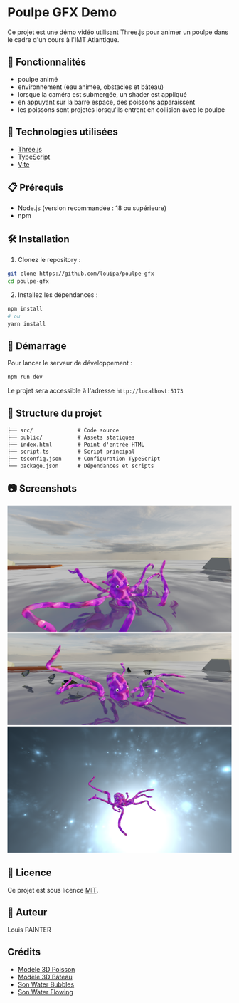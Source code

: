 # Poulpe GFX Demo

Ce projet est une démo vidéo utilisant Three.js pour animer un poulpe dans le cadre d'un cours à l'IMT Atlantique.

## 🐙 Fonctionnalités

- poulpe animé
- environnement (eau animée, obstacles et bâteau)
- lorsque la caméra est submergée, un shader est appliqué
- en appuyant sur la barre espace, des poissons apparaissent
- les poissons sont projetés lorsqu'ils entrent en collision avec le poulpe

## 🚀 Technologies utilisées

- [Three.js](https://threejs.org/)
- [TypeScript](https://www.typescriptlang.org/)
- [Vite](https://vitejs.dev/)

## 📋 Prérequis

- Node.js (version recommandée : 18 ou supérieure)
- npm

## 🛠️ Installation

1. Clonez le repository :

```bash
git clone https://github.com/louipa/poulpe-gfx
cd poulpe-gfx
```

2. Installez les dépendances :

```bash
npm install
# ou
yarn install
```

## 🚀 Démarrage

Pour lancer le serveur de développement :

```bash
npm run dev
```

Le projet sera accessible à l'adresse `http://localhost:5173`

## 📁 Structure du projet

```
├── src/              # Code source
├── public/           # Assets statiques
├── index.html        # Point d'entrée HTML
├── script.ts         # Script principal
├── tsconfig.json     # Configuration TypeScript
└── package.json      # Dépendances et scripts
```

## 📷 Screenshots

![Pieuvre](/screenshots/octopus.png)
![Pieuvre avec les poissons](/screenshots/fish.png)
![Pieuvre sous l'eau](/screenshots/underwater.png)

## 📝 Licence

Ce projet est sous licence [MIT](LICENSE.md).

## 👥 Auteur

Louis PAINTER

## Crédits

- [Modèle 3D Poisson](https://www.turbosquid.com/3d-models/fish-max-free/1126988)
- [Modèle 3D Bâteau](https://www.turbosquid.com/3d-models/3d-cartoon-ship-model-1745776)
- [Son Water Bubbles](https://pixabay.com/sound-effects/water-bubbles-257594/)
- [Son Water Flowing](https://pixabay.com/sound-effects/water-flowing-sound-327661/)
